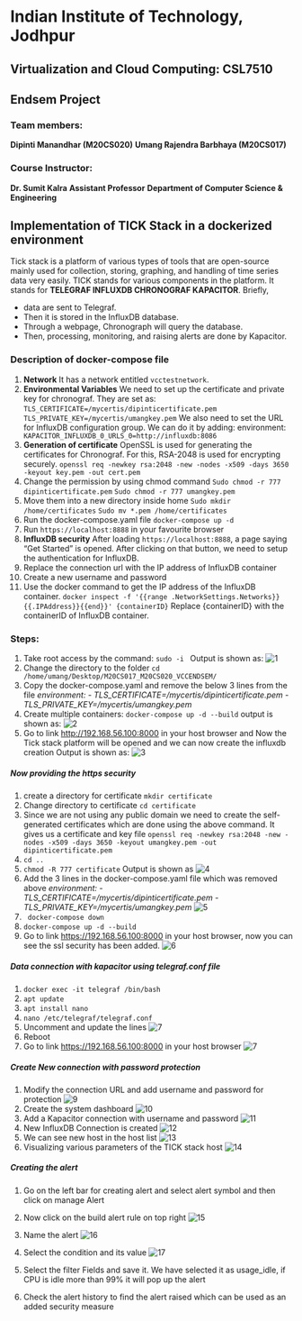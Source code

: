 # Indian Institute of Technology, Jodhpur
## Virtualization and Cloud Computing: CSL7510

## Endsem Project
### Team members:
**Dipinti Manandhar (M20CS020)**
**Umang Rajendra Barbhaya (M20CS017)**
### Course Instructor:
**Dr. Sumit Kalra**
**Assistant Professor**
**Department of Computer Science & Engineering**



## Implementation of TICK Stack in a dockerized environment
Tick stack is a platform of various types of tools that are open-source mainly used for collection, storing, graphing, and handling of time series data very easily. TICK stands for various components in the platform. It stands for **TELEGRAF INFLUXDB CHRONOGRAF KAPACITOR**. Briefly,
- data are sent to Telegraf.
- Then it is stored in the InfluxDB database. 
- Through a webpage, Chronograph will query the database. 
- Then, processing, monitoring, and raising alerts are done by Kapacitor.




### Description of docker-compose file
1. **Network**
It has a network entitled ```vcctestnetwork```.
2. **Environmental Variables**
We need to set up the certificate and private key for chronograf. They are set as:
```TLS_CERTIFICATE=/mycertis/dipinticertificate.pem```
```TLS_PRIVATE_KEY=/mycertis/umangkey.pem```
We also need to set the URL for InfluxDB configuration group. We can do it by  adding:
environment: 
      ```   KAPACITOR_INFLUXDB_0_URLS_0=http://influxdb:8086```
3. **Generation of certificate**
OpenSSL is used for generating the certificates for Chronograf. For this, RSA-2048 is used for encrypting securely.
```openssl req -newkey rsa:2048 -new -nodes -x509 -days 3650 -keyout key.pem -out cert.pem```
4. Change the permission by using chmod command
```Sudo chmod -r 777 dipinticertificate.pem```
```Sudo chmod -r 777 umangkey.pem```
5. Move them into a new directory inside home
```Sudo mkdir /home/certificates```
```Sudo mv *.pem /home/certificates```
6. Run the docker-compose.yaml file
```docker-compose up -d```
7. Run ```https://localhost:8888``` in your favourite browser
8. **InfluxDB security**
After loading ```https://localhost:8888```, a page saying “Get Started” is opened. After clicking on that button, we need to setup the authentication for InfluxDB.
9. Replace the connection url with the IP address of InfluxDB container
10. Create a new username and password
11. Use the docker command to get the IP address of the InfluxDB container.
```docker inspect -f '{{range .NetworkSettings.Networks}}{{.IPAddress}}{{end}}' {containerID}```
Replace {containerID} with the containerID of InfluxDB container.

### Steps:
1. Take root access by the command:
```sudo -i ```
Output is shown as:
![1](https://user-images.githubusercontent.com/73814573/144500642-ea60f50b-6fdd-4589-a3a7-f927d1ae733b.png)
2. Change the directory to the folder
```cd /home/umang/Desktop/M20CS017_M20CS020_VCCENDSEM/```
3. Copy the docker-compose.yaml and remove the below 3 lines from the file 
*environment:*
      *- TLS_CERTIFICATE=/mycertis/dipinticertificate.pem*
      *- TLS_PRIVATE_KEY=/mycertis/umangkey.pem*
4. Create multiple containers:
```docker-compose up -d --build```
output is shown as:
![2](https://user-images.githubusercontent.com/73814573/144501284-71b3f85a-e63d-4f67-b121-bff33231594e.png)
5. Go to link http://192.168.56.100:8000 in your host browser and Now the Tick stack platform will be opened and we can now create the influxdb creation
Output is shown as:
![3](https://user-images.githubusercontent.com/73814573/144501906-8c0e77e0-873d-4153-8a6d-b1f8f0661288.png)
##### Now providing the https security
1. create a directory for certificate
```mkdir certificate```
2. Change directory to certificate
```cd certificate```
3.  Since we are not using any public domain we need to create the self-generated certificates which are done using the above command. It gives us a certificate and key file
```openssl req -newkey rsa:2048 -new -nodes -x509 -days 3650 -keyout umangkey.pem -out dipinticertificate.pem```
4. ```cd ..```
5. ```chmod -R 777 certificate```
Output is shown as
![4](https://user-images.githubusercontent.com/73814573/144501771-be935cd5-b857-4ef7-b799-014e64103338.png)
6. Add the 3 lines in the docker-compose.yaml file which was removed above
*environment:*
     *- TLS_CERTIFICATE=/mycertis/dipinticertificate.pem*
      *- TLS_PRIVATE_KEY=/mycertis/umangkey.pem*
![5](https://user-images.githubusercontent.com/73814573/144501768-2de84901-759d-4703-bea2-44cad83daa90.png)
7. ``` docker-compose down```
8.  ```docker-compose up -d --build```
9.  Go to link https://192.168.56.100:8000 in your host browser, now you can see the ssl security has been added.
![6](https://user-images.githubusercontent.com/73814573/144501765-a267c100-b894-4007-8b4a-d835e928d1f5.png)
##### Data connection with kapacitor using telegraf.conf file
1. ```docker exec -it telegraf /bin/bash```
2. ```apt update```
3. ```apt install nano```
4. ```nano /etc/telegraf/telegraf.conf```
5. Uncomment and update the lines 
![7](https://user-images.githubusercontent.com/73814573/144502343-adcf01e4-e3b6-4114-91a6-791e2ce48f07.png)
6. Reboot
7. Go to link https://192.168.56.100:8000 in your host browser
![7](https://user-images.githubusercontent.com/73814573/144502343-adcf01e4-e3b6-4114-91a6-791e2ce48f07.png)
##### Create New connection with password protection
1. Modify the connection URL and add username and password for protection 
![9](https://user-images.githubusercontent.com/73814573/144501752-150572ec-764d-4cc5-b0aa-249ea9885987.png)
2. Create the system dashboard
![10](https://user-images.githubusercontent.com/73814573/144501751-8fa4e0cd-e6ff-4e1e-9e1c-d17b6b57e330.png)
3. Add a Kapacitor connection with username and password
![11](https://user-images.githubusercontent.com/73814573/144502732-d3a80d0b-7286-447e-a4fb-b25713fbf152.png)
4. New InfluxDB Connection is created
![12](https://user-images.githubusercontent.com/73814573/144501747-73e1e12c-e055-4f32-83e1-eb7037bee72c.png)
5. We can see new host in the host list
![13](https://user-images.githubusercontent.com/73814573/144504878-785c2de3-03da-4fed-8c42-563b40598ee2.png)
6. Visualizing various parameters of the TICK stack host
![14](https://user-images.githubusercontent.com/73814573/144501791-71230c26-0386-4f45-bfa6-64a9b1fc0b8e.png)
##### Creating the alert
1. Go on the left bar for creating alert and select alert symbol and then click on manage Alert
2. Now click on the build alert rule on top right
![15](https://user-images.githubusercontent.com/73814573/144501789-c828245f-27a5-4a77-bd44-c095984c0648.png)
3. Name the alert
![16](https://user-images.githubusercontent.com/73814573/144501786-69b5b37d-ee74-4f2c-bf50-ec57c2a98ea8.png)

4. Select the condition and its value
![17](https://user-images.githubusercontent.com/73814573/144501785-bfe6011d-3fa3-452b-aaaf-d89b58438169.png)
5. Select the filter Fields and save it. We have selected it as usage_idle, if CPU is idle more than 99% it will pop up the alert

6. Check the alert history to find the alert raised which can be used as an added security measure



 
